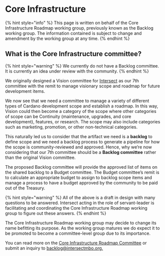 # Core Infrastructure

{% hint style="info" %}
This page is written on behalf of the Core Infrastructure Roadmap working group, previously known as the Backlog working group. The information contained is subject to change and amendment by the working group at any time.
{% endhint %}

## What is the Core Infrastructure committee?

{% hint style="warning" %}
We currently do not have a Backlog committee. It is currently an idea under review with the community.
{% endhint %}

We originally designed a Vision committee for [Intersect](https://docs.intersectmbo.org/) as our 7th committee with the remit to manage visionary scope and roadmap for future development items.

We now see that we need a committee to manage a variety of different types of Cardano development scope and establish a roadmap. In this way, Vision could then become a category of the scope where other categories of scope can be Continuity (maintenance, upgrades, and core development), features, or research. The scope may also include categories such as marketing, promotion, or other non-technical categories.

This naturally led us to consider that the artifact we need is a **backlog** to define scope and we need a backlog process to generate a pipeline for how the scope is community-reviewed and approved. Hence, why we’re now considering that our 7th committee should be a **Backlog committee** rather than the original Vision committee.

The proposed Backlog committee will provide the approved list of items on the shared backlog to a Budget committee. The Budget committee’s remit is to calculate an appropriate budget to assign to backlog scope items and manage a process to have a budget approved by the community to be paid out of the Treasury.

{% hint style="warning" %}
All of the above is a draft in design with many questions to be answered. Intersect acting in the role of servant-leader is facilitating and coordinating the Core Infrastructure Roadmap working group to figure out these answers.
{% endhint %}

The Core Infrastructure Roadmap working group may decide to change its name befitting its purpose. As the working group matures we do expect it to be promoted to become a committee-level group due to its importance.

You can read more on the [Core Infrastructure Roadmap Committee](https://intersect.gitbook.io/core-infrastructure-committee) or submit an inquiry to [backlog@intersectmbo.org.](mailto:backlog@intersectmbo.org)
